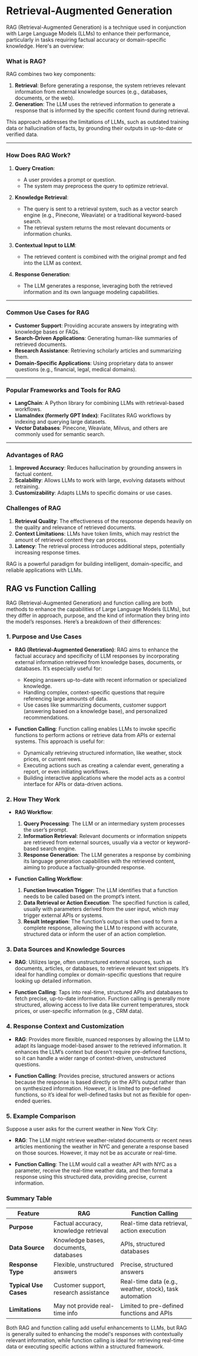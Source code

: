 # Retrieval-Augmented Generation

RAG (Retrieval-Augmented Generation) is a technique used in conjunction with Large Language Models (LLMs) to enhance their performance, particularly in tasks requiring factual accuracy or domain-specific knowledge. Here's an overview:

### What is RAG?
RAG combines two key components:
1. **Retrieval**: Before generating a response, the system retrieves relevant information from external knowledge sources (e.g., databases, documents, or the web).
2. **Generation**: The LLM uses the retrieved information to generate a response that is informed by the specific content found during retrieval.

This approach addresses the limitations of LLMs, such as outdated training data or hallucination of facts, by grounding their outputs in up-to-date or verified data.

---

### How Does RAG Work?
1. **Query Creation**:
   - A user provides a prompt or question.
   - The system may preprocess the query to optimize retrieval.

2. **Knowledge Retrieval**:
   - The query is sent to a retrieval system, such as a vector search engine (e.g., Pinecone, Weaviate) or a traditional keyword-based search.
   - The retrieval system returns the most relevant documents or information chunks.

3. **Contextual Input to LLM**:
   - The retrieved content is combined with the original prompt and fed into the LLM as context.

4. **Response Generation**:
   - The LLM generates a response, leveraging both the retrieved information and its own language modeling capabilities.

---

### Common Use Cases for RAG
- **Customer Support**: Providing accurate answers by integrating with knowledge bases or FAQs.
- **Search-Driven Applications**: Generating human-like summaries of retrieved documents.
- **Research Assistance**: Retrieving scholarly articles and summarizing them.
- **Domain-Specific Applications**: Using proprietary data to answer questions (e.g., financial, legal, medical domains).

---

### Popular Frameworks and Tools for RAG
- **LangChain**: A Python library for combining LLMs with retrieval-based workflows.
- **LlamaIndex (formerly GPT Index)**: Facilitates RAG workflows by indexing and querying large datasets.
- **Vector Databases**: Pinecone, Weaviate, Milvus, and others are commonly used for semantic search.

---

### Advantages of RAG
1. **Improved Accuracy**: Reduces hallucination by grounding answers in factual content.
2. **Scalability**: Allows LLMs to work with large, evolving datasets without retraining.
3. **Customizability**: Adapts LLMs to specific domains or use cases.

### Challenges of RAG
1. **Retrieval Quality**: The effectiveness of the response depends heavily on the quality and relevance of retrieved documents.
2. **Context Limitations**: LLMs have token limits, which may restrict the amount of retrieved content they can process.
3. **Latency**: The retrieval process introduces additional steps, potentially increasing response times.

RAG is a powerful paradigm for building intelligent, domain-specific, and reliable applications with LLMs.

## RAG vs Function Calling

RAG (Retrieval-Augmented Generation) and function calling are both methods to enhance the capabilities of Large Language Models (LLMs), but they differ in approach, purpose, and the kind of information they bring into the model’s responses. Here’s a breakdown of their differences:

### 1. Purpose and Use Cases

- **RAG (Retrieval-Augmented Generation)**: RAG aims to enhance the factual accuracy and specificity of LLM responses by incorporating external information retrieved from knowledge bases, documents, or databases. It’s especially useful for:
  - Keeping answers up-to-date with recent information or specialized knowledge.
  - Handling complex, context-specific questions that require referencing large amounts of data.
  - Use cases like summarizing documents, customer support (answering based on a knowledge base), and personalized recommendations.

- **Function Calling**: Function calling enables LLMs to invoke specific functions to perform actions or retrieve data from APIs or external systems. This approach is useful for:
  - Dynamically retrieving structured information, like weather, stock prices, or current news.
  - Executing actions such as creating a calendar event, generating a report, or even initiating workflows.
  - Building interactive applications where the model acts as a control interface for APIs or data-driven actions.

### 2. How They Work

- **RAG Workflow**:
  1. **Query Processing**: The LLM or an intermediary system processes the user’s prompt.
  2. **Information Retrieval**: Relevant documents or information snippets are retrieved from external sources, usually via a vector or keyword-based search engine.
  3. **Response Generation**: The LLM generates a response by combining its language generation capabilities with the retrieved content, aiming to produce a factually-grounded response.

- **Function Calling Workflow**:
  1. **Function Invocation Trigger**: The LLM identifies that a function needs to be called based on the prompt’s intent.
  2. **Data Retrieval or Action Execution**: The specified function is called, usually with parameters derived from the user input, which may trigger external APIs or systems.
  3. **Result Integration**: The function’s output is then used to form a complete response, allowing the LLM to respond with accurate, structured data or inform the user of an action completion.

### 3. Data Sources and Knowledge Sources

- **RAG**: Utilizes large, often unstructured external sources, such as documents, articles, or databases, to retrieve relevant text snippets. It’s ideal for handling complex or domain-specific questions that require looking up detailed information.

- **Function Calling**: Taps into real-time, structured APIs and databases to fetch precise, up-to-date information. Function calling is generally more structured, allowing access to live data like current temperatures, stock prices, or user-specific information (e.g., CRM data).

### 4. Response Context and Customization

- **RAG**: Provides more flexible, nuanced responses by allowing the LLM to adapt its language model-based answer to the retrieved information. It enhances the LLM’s context but doesn’t require pre-defined functions, so it can handle a wider range of context-driven, unstructured questions.

- **Function Calling**: Provides precise, structured answers or actions because the response is based directly on the API’s output rather than on synthesized information. However, it is limited to pre-defined functions, so it’s ideal for well-defined tasks but not as flexible for open-ended queries.

### 5. Example Comparison

Suppose a user asks for the current weather in New York City:

- **RAG**: The LLM might retrieve weather-related documents or recent news articles mentioning the weather in NYC and generate a response based on those sources. However, it may not be as accurate or real-time.

- **Function Calling**: The LLM would call a weather API with NYC as a parameter, receive the real-time weather data, and then format a response using this structured data, providing precise, current information.

### Summary Table

| Feature                  | RAG                                       | Function Calling                             |
|--------------------------|-------------------------------------------|----------------------------------------------|
| **Purpose**              | Factual accuracy, knowledge retrieval     | Real-time data retrieval, action execution   |
| **Data Source**          | Knowledge bases, documents, databases     | APIs, structured databases                   |
| **Response Type**        | Flexible, unstructured answers            | Precise, structured answers                  |
| **Typical Use Cases**    | Customer support, research assistance     | Real-time data (e.g., weather, stock), task automation |
| **Limitations**          | May not provide real-time info            | Limited to pre-defined functions and APIs    |

Both RAG and function calling add useful enhancements to LLMs, but RAG is generally suited to enhancing the model's responses with contextually relevant information, while function calling is ideal for retrieving real-time data or executing specific actions within a structured framework.
